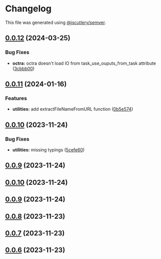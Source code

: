 # Changelog

This file was generated using [@jscutlery/semver](https://github.com/jscutlery/semver).

## [0.0.12](https://github.com/IPS-LMU/octra/compare/utilities-0.0.11...utilities-0.0.12) (2024-03-25)


### Bug Fixes

* **octra:** octra doesn't load IO from task_use_ouputs_from_task attribute ([3cbbb00](https://github.com/IPS-LMU/octra/commit/3cbbb004fc7c5be0827c48641dc95ea16e72c378))



## [0.0.11](https://github.com/IPS-LMU/octra/compare/utilities-0.0.10...utilities-0.0.11) (2024-01-16)


### Features

* **utilities:** add extractFileNameFromURL function ([0b5e574](https://github.com/IPS-LMU/octra/commit/0b5e5749c8bf861fe3f491d3e41b582d36632b4c))



## [0.0.10](https://github.com/IPS-LMU/octra/compare/utilities-0.0.9...utilities-0.0.10) (2023-11-24)


### Bug Fixes

* **utilities:** missing typings ([5cefe60](https://github.com/IPS-LMU/octra/commit/5cefe60a96bf49b843017212e13879aa8a28ee15))



## [0.0.9](https://github.com/IPS-LMU/octra/compare/utilities-0.0.8...utilities-0.0.9) (2023-11-24)



## [0.0.10](https://github.com/IPS-LMU/octra/compare/utilities-0.0.9...utilities-0.0.10) (2023-11-24)



## [0.0.9](https://github.com/IPS-LMU/octra/compare/utilities-0.0.8...utilities-0.0.9) (2023-11-24)



## [0.0.8](https://github.com/IPS-LMU/octra/compare/utilities-0.0.7...utilities-0.0.8) (2023-11-23)



## [0.0.7](https://github.com/IPS-LMU/octra/compare/utilities-0.0.6...utilities-0.0.7) (2023-11-23)



## [0.0.6](https://github.com/IPS-LMU/octra/compare/utilities-0.0.5...utilities-0.0.6) (2023-11-23)
